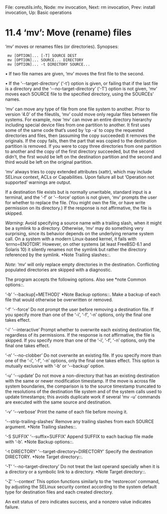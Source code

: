 File: coreutils.info,  Node: mv invocation,  Next: rm invocation,  Prev: install invocation,  Up: Basic operations

11.4 ‘mv’: Move (rename) files
==============================

‘mv’ moves or renames files (or directories).  Synopses:

     mv [OPTION]... [-T] SOURCE DEST
     mv [OPTION]... SOURCE... DIRECTORY
     mv [OPTION]... -t DIRECTORY SOURCE...

   • If two file names are given, ‘mv’ moves the first file to the
     second.

   • If the ‘--target-directory’ (‘-t’) option is given, or failing that
     if the last file is a directory and the ‘--no-target-directory’
     (‘-T’) option is not given, ‘mv’ moves each SOURCE file to the
     specified directory, using the SOURCEs’ names.

   ‘mv’ can move any type of file from one file system to another.
Prior to version ‘4.0’ of the fileutils, ‘mv’ could move only regular
files between file systems.  For example, now ‘mv’ can move an entire
directory hierarchy including special device files from one partition to
another.  It first uses some of the same code that’s used by ‘cp -a’ to
copy the requested directories and files, then (assuming the copy
succeeded) it removes the originals.  If the copy fails, then the part
that was copied to the destination partition is removed.  If you were to
copy three directories from one partition to another and the copy of the
first directory succeeded, but the second didn’t, the first would be
left on the destination partition and the second and third would be left
on the original partition.

   ‘mv’ always tries to copy extended attributes (xattr), which may
include SELinux context, ACLs or Capabilities.  Upon failure all but
‘Operation not supported’ warnings are output.

   If a destination file exists but is normally unwritable, standard
input is a terminal, and the ‘-f’ or ‘--force’ option is not given, ‘mv’
prompts the user for whether to replace the file.  (You might own the
file, or have write permission on its directory.)  If the response is
not affirmative, the file is skipped.

   _Warning_: Avoid specifying a source name with a trailing slash, when
it might be a symlink to a directory.  Otherwise, ‘mv’ may do something
very surprising, since its behavior depends on the underlying rename
system call.  On a system with a modern Linux-based kernel, it fails
with ‘errno=ENOTDIR’.  However, on other systems (at least FreeBSD 6.1
and Solaris 10) it silently renames not the symlink but rather the
directory referenced by the symlink.  *Note Trailing slashes::.

   _Note_: ‘mv’ will only replace empty directories in the destination.
Conflicting populated directories are skipped with a diagnostic.

   The program accepts the following options.  Also see *note Common
options::.

‘-b’
‘--backup[=METHOD]’
     *Note Backup options::.  Make a backup of each file that would
     otherwise be overwritten or removed.

‘-f’
‘--force’
     Do not prompt the user before removing a destination file.  If you
     specify more than one of the ‘-i’, ‘-f’, ‘-n’ options, only the
     final one takes effect.

‘-i’
‘--interactive’
     Prompt whether to overwrite each existing destination file,
     regardless of its permissions.  If the response is not affirmative,
     the file is skipped.  If you specify more than one of the ‘-i’,
     ‘-f’, ‘-n’ options, only the final one takes effect.

‘-n’
‘--no-clobber’
     Do not overwrite an existing file.  If you specify more than one of
     the ‘-i’, ‘-f’, ‘-n’ options, only the final one takes effect.
     This option is mutually exclusive with ‘-b’ or ‘--backup’ option.

‘-u’
‘--update’
     Do not move a non-directory that has an existing destination with
     the same or newer modification timestamp.  If the move is across
     file system boundaries, the comparison is to the source timestamp
     truncated to the resolutions of the destination file system and of
     the system calls used to update timestamps; this avoids duplicate
     work if several ‘mv -u’ commands are executed with the same source
     and destination.

‘-v’
‘--verbose’
     Print the name of each file before moving it.

‘--strip-trailing-slashes’
     Remove any trailing slashes from each SOURCE argument.  *Note
     Trailing slashes::.

‘-S SUFFIX’
‘--suffix=SUFFIX’
     Append SUFFIX to each backup file made with ‘-b’.  *Note Backup
     options::.

‘-t DIRECTORY’
‘--target-directory=DIRECTORY’
     Specify the destination DIRECTORY.  *Note Target directory::.

‘-T’
‘--no-target-directory’
     Do not treat the last operand specially when it is a directory or a
     symbolic link to a directory.  *Note Target directory::.

‘-Z’
‘--context’
     This option functions similarly to the ‘restorecon’ command, by
     adjusting the SELinux security context according to the system
     default type for destination files and each created directory.

   An exit status of zero indicates success, and a nonzero value
indicates failure.

